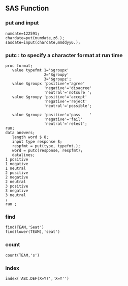 ## SAS Function

### put and input
```
numdate=122591;
chardate=put(numdate,z6.);
sasdate=input(chardate,mmddyy6.);
```
### putc : to specify a character format at run time
```
proc format;
   value typefmt 1='$groupx' 
                 2='$groupy'
                 3='$groupz';
   value $groupx 'positive'='agree'
                 'negative'='disagree'
                 'neutral'='notsure ';
   value $groupy 'positive'='accept'
                 'negative'='reject'
                 'neutral'='possible';

   value $groupz 'positive'='pass    '
                 'negative'='fail'
                 'neutral'='retest';
run;
data answers;
   length word $ 8;
   input type response $;
   respfmt = put(type, typefmt.);
   word = putc(response, respfmt);
   datalines;
1 positive
1 negative
1 neutral
2 positive
2 negative
2 neutral
3 positive
3 negative
3 neutral
;
run ;
```


### find
```
find(TEAM,'Seat')
find(lower(TEAM),'seat')
```

### count
```
count(TEAM,'s')  
```

### index
```
index('ABC.DEF(X=Y)','X=Y'')
```


